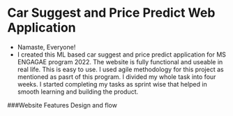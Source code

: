 # Car Suggest and Price Predict Web Application
- Namaste, Everyone!
- I created this ML based car suggest and price predict application for MS ENGAGAE program 2022. The website is fully functional and useable in real life. This is easy to use. I used agile methodology for this project as mentioned as pasrt of this program. I divided my whole task into four weeks. I started completing my tasks as sprint wise that helped in smooth learning and building the product.

###Website Features Design and flow
